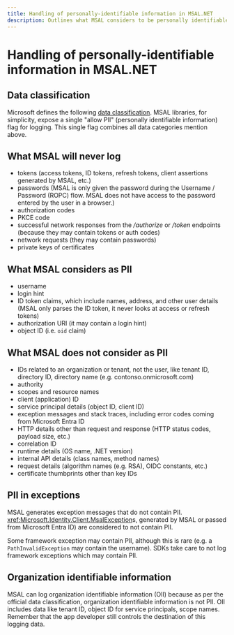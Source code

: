 ```yaml
---
title: Handling of personally-identifiable information in MSAL.NET
description: Outlines what MSAL considers to be personally identifiable information.
---
```


# Handling of personally-identifiable information in MSAL.NET

## Data classification

Microsoft defines the following [data classification](https://www.microsoft.com/en-us/trust-center/privacy/customer-data-definitions). MSAL libraries, for simplicity, expose a single "allow PII" (personally identifiable information) flag for logging. This single flag combines all data categories mention above.

## What MSAL will never log

- tokens (access tokens, ID tokens, refresh tokens, client assertions generated by MSAL, etc.)
- passwords (MSAL is only given the password during the Username / Password (ROPC) flow. MSAL does not have access to the password entered by the user in a browser.)
- authorization codes
- PKCE code
- successful network responses from the _/authorize_ or _/token_ endpoints (because they may contain tokens or auth codes)
- network requests (they may contain passwords)
- private keys of certificates

## What MSAL considers as PII

- username
- login hint
- ID token claims, which include names, address, and other user details (MSAL only parses the ID token, it never looks at access or refresh tokens)
- authorization URI (it may contain a login hint)
- object ID (i.e. `oid` claim)

## What MSAL does not consider as PII

- IDs related to an organization or tenant, not the user, like tenant ID, directory ID, directory name (e.g. contonso.onmicrosoft.com)
- authority
- scopes and resource names
- client (application) ID
- service principal details (object ID, client ID)
- exception messages and stack traces, including error codes coming from Microsoft Entra ID
- HTTP details other than request and response (HTTP status codes, payload size, etc.)
- correlation ID
- runtime details (OS name, .NET version)
- internal API details (class names, method names)
- request details (algorithm names (e.g. RSA), OIDC constants, etc.)
- certificate thumbprints other than key IDs

## PII in exceptions

MSAL generates exception messages that do not contain PII. <xref:Microsoft.Identity.Client.MsalException>s, generated by MSAL or passed from Microsoft Entra ID) are considered to not contain PII.

Some framework exception may contain PII, although this is rare (e.g. a `PathInvalidException` may contain the username). SDKs take care to not log framework exceptions which may contain PII.

## Organization identifiable information

MSAL can log organization identifiable information (OII) because as per the official data classification, organization identifiable information is not PII. OII includes data like tenant ID, object ID for service principals, scope names. Remember that the app developer still controls the destination of this logging data.

